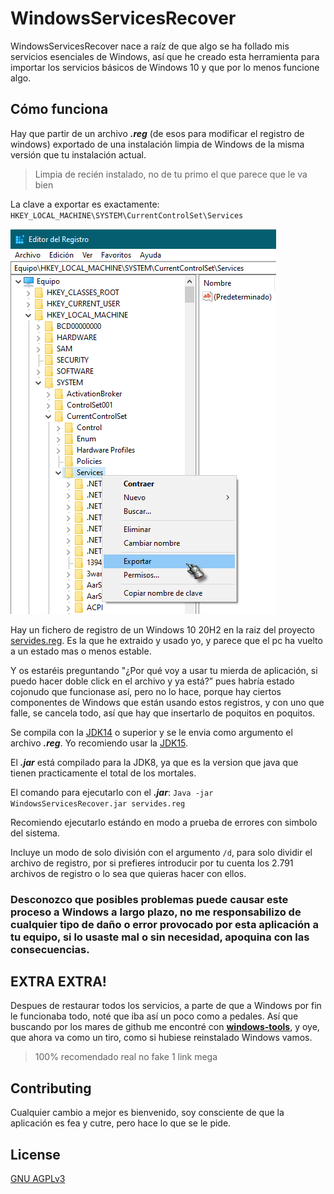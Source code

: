 # WindowsServicesRecover

WindowsServicesRecover nace a raíz de que algo se ha follado mis servicios esenciales de Windows, así que he creado esta herramienta para importar los servicios básicos de Windows 10 y que por lo menos funcione algo.

## Cómo funciona

Hay que partir de un archivo ***.reg*** (de esos para modificar el registro de windows) exportado de una instalación limpia de Windows de la misma versión que tu instalación actual. 
> Limpia de recién instalado, no de tu primo el que parece que le va bien


La clave a exportar es exactamente: `HKEY_LOCAL_MACHINE\SYSTEM\CurrentControlSet\Services`

![](https://raw.githubusercontent.com/Tefery/WindowsServicesRecover/main/exportPhoto.png)

Hay un fichero de registro de un Windows 10 20H2 en la raiz del proyecto [servides.reg](https://github.com/Tefery/WindowsServicesRecover/blob/main/servides.reg). Es la que he extraido y usado yo, y parece que el pc ha vuelto a un estado mas o menos estable.

Y os estaréis preguntando "¿Por qué voy a usar tu mierda de aplicación, si puedo hacer doble click en el archivo y ya está?” pues habría estado cojonudo que funcionase así, pero no lo hace, porque hay ciertos componentes de Windows que están usando estos registros, y con uno que falle, se cancela todo, así que hay que insertarlo de poquitos en poquitos.

Se compila con la [JDK14](https://jdk.java.net/archive/) o superior y se le envia como argumento el archivo ***.reg***. Yo recomiendo usar la [JDK15](https://jdk.java.net/15/).

El ***.jar*** está compilado para la JDK8, ya que es la version que java que tienen practicamente el total de los mortales.

El comando para ejecutarlo con el ***.jar***: `Java -jar WindowsServicesRecover.jar servides.reg`

Recomiendo ejecutarlo estándo en modo a prueba de errores con simbolo del sistema.

Incluye un modo de solo división con el argumento `/d`, para solo dividir el archivo de registro, por si prefieres introducir por tu cuenta los 2.791 archivos de registro o lo sea que quieras hacer con ellos.

### Desconozco que posibles problemas puede causar este proceso a Windows a largo plazo, no me responsabilizo de cualquier tipo de daño o error provocado por esta aplicación a tu equipo, si lo usaste mal o sin necesidad, apoquina con las consecuencias.

## EXTRA EXTRA!
Despues de restaurar todos los servicios, a parte de que a Windows por fin le funcionaba todo, noté que iba así un poco como a pedales. Así que buscando por los mares de github me encontré con [**windows-tools**](https://github.com/jebofponderworthy/windows-tools), y oye, que ahora va como un tiro, como si hubiese reinstalado Windows vamos.
> 100% recomendado real no fake 1 link mega

## Contributing
Cualquier cambio a mejor es bienvenido, soy consciente de que la aplicación es fea y cutre, pero hace lo que se le pide.

## License
[GNU AGPLv3](https://choosealicense.com/licenses/agpl-3.0/)
